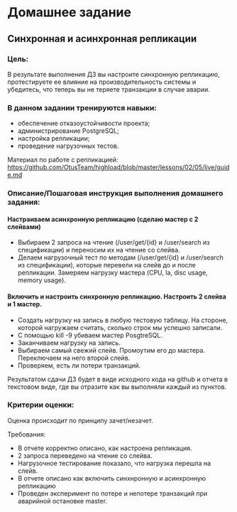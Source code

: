 # Домашнее задание
## Синхронная и асинхронная репликации

### Цель:  
В результате выполнения ДЗ вы настроите синхронную репликацию, протестируете ее влияние на производительность системы и убедитесь, что теперь вы не теряете транзакции в случае аварии.

### В данном задании тренируются навыки:

- обеспечение отказоустойчивости проекта;
- администрирование PostgreSQL;
- настройка репликации;
- проведение нагрузочных тестов.

Материал по работе с репликацией:
https://github.com/OtusTeam/highload/blob/master/lessons/02/05/live/guide.md

### Описание/Пошаговая инструкция выполнения домашнего задания:
#### Настраиваем асинхронную репликацию (сделаю мастер с 2 слейвами) 
- Выбираем 2 запроса на чтение (/user/get/{id} и /user/search из спецификации) и переносим их на чтение со слейва.
- Делаем нагрузочный тест по методам (/user/get/{id} и /user/search из спецификации), которые перевели на слейв до и после репликации. Замеряем нагрузку мастера (CPU, la, disc usage, memory usage).

#### Включить и настроить синхронную репликацию. Настроить 2 слейва и 1 мастер.
- Создать нагрузку на запись в любую тестовую таблицу. На стороне, которой нагружаем считать, сколько строк мы успешно записали.
- С помощью kill -9 убиваем мастер PosgtreSQL.
- Заканчиваем нагрузку на запись.
- Выбираем самый свежий слейв. Промоутим его до мастера. Переключаем на него второй слейв.
- Проверяем, есть ли потери транзакций.


Результатом сдачи ДЗ будет в виде исходного кода на github и отчета в текстовом виде, где вы отразите как вы выполняли каждый из пунктов.

### Критерии оценки:
Оценка происходит по принципу зачет/незачет.

Требования:
- В отчете корректно описано, как настроена репликация.
- 2 запроса переведено на чтение со слейва.
- Нагрузочное тестирование показало, что нагрузка перешла на слейв.
- В отчете описано как включить синхнронную и асинхронную репликацию
- Проведен эксперимент по потере и непотере транзакций при аварийной остановке master.